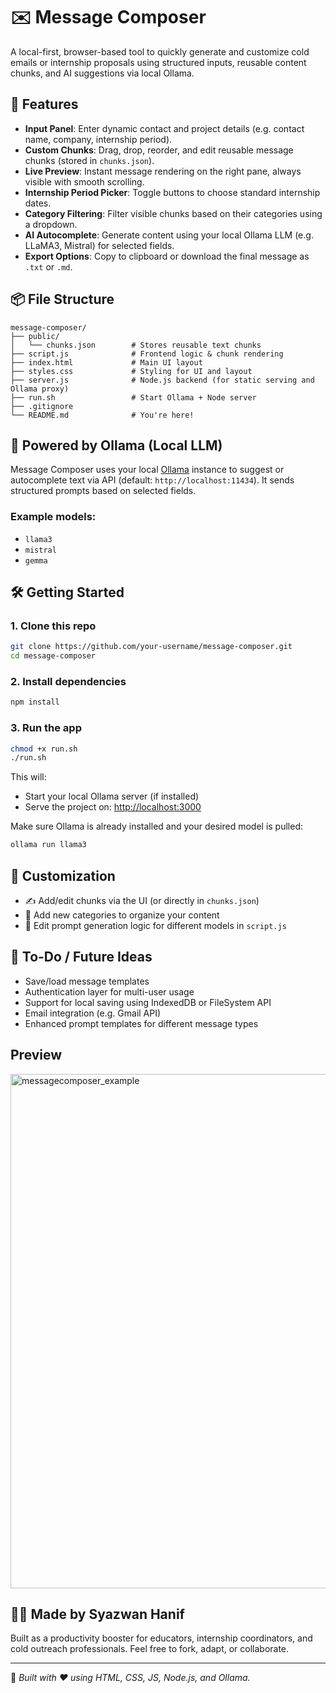 # ✉️ Message Composer

A local-first, browser-based tool to quickly generate and customize cold emails or internship proposals using structured inputs, reusable content chunks, and AI suggestions via local Ollama.

## 🚀 Features

- **Input Panel**: Enter dynamic contact and project details (e.g. contact name, company, internship period).
- **Custom Chunks**: Drag, drop, reorder, and edit reusable message chunks (stored in `chunks.json`).
- **Live Preview**: Instant message rendering on the right pane, always visible with smooth scrolling.
- **Internship Period Picker**: Toggle buttons to choose standard internship dates.
- **Category Filtering**: Filter visible chunks based on their categories using a dropdown.
- **AI Autocomplete**: Generate content using your local Ollama LLM (e.g. LLaMA3, Mistral) for selected fields.
- **Export Options**: Copy to clipboard or download the final message as `.txt` or `.md`.

## 📦 File Structure

```
message-composer/
├── public/
│   └── chunks.json        # Stores reusable text chunks
├── script.js              # Frontend logic & chunk rendering
├── index.html             # Main UI layout
├── styles.css             # Styling for UI and layout
├── server.js              # Node.js backend (for static serving and Ollama proxy)
├── run.sh                 # Start Ollama + Node server
├── .gitignore
└── README.md              # You're here!
```

## 🧠 Powered by Ollama (Local LLM)

Message Composer uses your local [Ollama](https://ollama.com) instance to suggest or autocomplete text via API (default: `http://localhost:11434`). It sends structured prompts based on selected fields.

### Example models:

- `llama3`
- `mistral`
- `gemma`

## 🛠️ Getting Started

### 1. Clone this repo

```bash
git clone https://github.com/your-username/message-composer.git
cd message-composer
```

### 2. Install dependencies

```bash
npm install
```

### 3. Run the app

```bash
chmod +x run.sh
./run.sh
```

This will:

- Start your local Ollama server (if installed)
- Serve the project on: [http://localhost:3000](http://localhost:3000)

Make sure Ollama is already installed and your desired model is pulled:

```bash
ollama run llama3
```

## 🧱 Customization

- ✍️ Add/edit chunks via the UI (or directly in `chunks.json`)
- 🧩 Add new categories to organize your content
- 🧠 Edit prompt generation logic for different models in `script.js`

## 📌 To-Do / Future Ideas

- Save/load message templates
- Authentication layer for multi-user usage
- Support for local saving using IndexedDB or FileSystem API
- Email integration (e.g. Gmail API)
- Enhanced prompt templates for different message types

## Preview
<img width="1509" height="823" alt="messagecomposer_example" src="https://github.com/user-attachments/assets/04ba16c5-b712-4d97-ae43-319b05bd777a" />

## 🧑‍💻 Made by Syazwan Hanif

Built as a productivity booster for educators, internship coordinators, and cold outreach professionals. Feel free to fork, adapt, or collaborate.

---

🧵 _Built with ❤️ using HTML, CSS, JS, Node.js, and Ollama._
